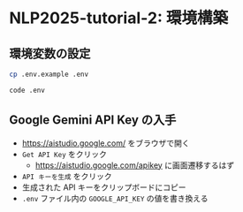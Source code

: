 # NLP2025-tutorial-2: 環境構築

## 環境変数の設定

```bash
cp .env.example .env
```

```bash
code .env
```

## Google Gemini API Key の入手

- https://aistudio.google.com/ をブラウザで開く
- `Get API Key` をクリック
  - https://aistudio.google.com/apikey に画面遷移するはず
- `API キーを生成` をクリック
- 生成された API キーをクリップボードにコピー
- `.env` ファイル内の `GOOGLE_API_KEY` の値を書き換える
